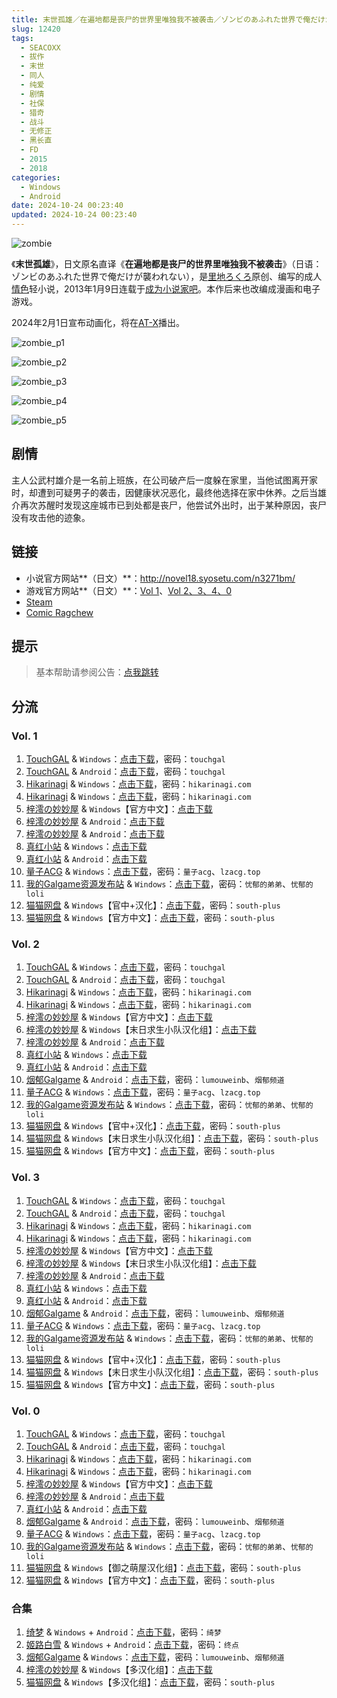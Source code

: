 ```yaml
---
title: 末世孤雄／在遍地都是丧尸的世界里唯独我不被袭击／ゾンビのあふれた世界で俺だけが襲われない／I Walk Among Zombies／Vol. 1 2 3 0
slug: 12420
tags:
  - SEACOXX
  - 拔作
  - 末世
  - 同人
  - 纯爱
  - 剧情
  - 社保
  - 猎奇
  - 战斗
  - 无修正
  - 黑长直
  - FD
  - 2015
  - 2018
categories:
  - Windows
  - Android
date: 2024-10-24 00:23:40
updated: 2024-10-24 00:23:40
---
```


![zombie](https://static.saop.cc/vns/img/zombie.webp)

《**末世孤雄**》，日文原名直译《**在遍地都是丧尸的世界里唯独我不被袭击**》（日语：ゾンビのあふれた世界で俺だけが襲われない），是[里地ろくろ](https://zh.wikipedia.org/w/index.php?title=裏地ろくろ&action=edit&redlink=1)原创、编写的成人[情色](https://zh.wikipedia.org/wiki/情色)轻小说，2013年1月9日连载于[成为小说家吧](https://zh.wikipedia.org/wiki/成為小說家吧)。本作后来也改编成漫画和电子游戏。

<!-- more -->

2024年2月1日宣布动画化，将在[AT-X](https://zh.wikipedia.org/wiki/AT-X)播出。

![zombie_p1](https://static.saop.cc/vns/img/zombie_p1.webp)

![zombie_p2](https://static.saop.cc/vns/img/zombie_p2.webp)

![zombie_p3](https://static.saop.cc/vns/img/zombie_p3.webp)

![zombie_p4](https://static.saop.cc/vns/img/zombie_p4.webp)

![zombie_p5](https://static.saop.cc/vns/img/zombie_p5.webp)

## 剧情

主人公武村雄介是一名前上班族，在公司破产后一度躲在家里，当他试图离开家时，却遭到可疑男子的袭击，因健康状况恶化，最终他选择在家中休养。之后当雄介再次苏醒时发现这座城市已到处都是丧尸，他尝试外出时，出于某种原因，丧尸没有攻击他的迹象。

## 链接

- 小说官方网站**（日文）**：http://novel18.syosetu.com/n3271bm/
- 游戏官方网站**（日文）**：[Vol 1](http://www.spermation.net/seacoxx/zombie/)、[Vol 2、3、4、0](http://www.spermation.net/seacoxx/zombie2/index.html)
- [Steam](https://store.steampowered.com/agecheck/app/942850/)
- [Comic Ragchew](https://comic-ragchew.jp/comics/zombie/)

## 提示

> 基本帮助请参阅公告：[点我跳转](/)

## 分流

### Vol. 1

1. [TouchGAL](https://www.touchgal.us/) & `Windows`：[点击下载](https://pan.touchgal.net/s/26r0Cg)，密码：`touchgal`
2. [TouchGAL](https://www.touchgal.us/) & `Android`：[点击下载](https://pan.touchgal.net/s/pJ5lsD)，密码：`touchgal`
3. [Hikarinagi](https://www.hikarinagi.net/) & `Windows`：[点击下载](https://pan.yurari.moe/s/1DVFD)，密码：`hikarinagi.com`
4. [Hikarinagi](https://www.hikarinagi.net/) & `Windows`：[点击下载](https://pan.yurari.moe/s/ZA8IV)，密码：`hikarinagi.com`
5. [梓澪の妙妙屋](https://zi0.cc/) & `Windows`【官方中文】：[点击下载](https://zi0.cc/d/%60%E3%80%90%E5%90%88%E9%9B%86%E7%B3%BB%E5%88%97%E3%80%91/%E5%8D%97%2BGalGame%E6%B1%89%E5%8C%96%E5%8C%BA%E5%85%A8%E5%8C%BA%E8%B5%84%E6%BA%90%E5%A4%87%E4%BB%BD/1/20/%5BSEACOXX%5D%E3%82%BE%E3%83%B3%E3%83%93%E3%81%AE%E3%81%82%E3%81%B5%E3%82%8C%E3%81%9F%E4%B8%96%E7%95%8C%E3%81%A7%E4%BF%BA%E3%81%A0%E3%81%91%E3%81%8C%E8%A5%B2%E3%82%8F%E3%82%8C%E3%81%AA%E3%81%841%E6%9C%AB%E4%B8%96%E5%AD%A4%E9%9B%841%20%E6%97%A0%E7%A0%81%E6%B1%89%E5%8C%96%E7%A1%AC%E7%9B%98%E7%89%88%5B%E5%AE%98%E6%96%B9%E4%B8%AD%E6%96%87%5D.zip?sign=dDSZvHyEwyiwh1INUGMA8Ox7oXBm-IqFp5S3IjlPilU=:0)
6. [梓澪の妙妙屋](https://zi0.cc/) & `Android`：[点击下载](https://zi0.cc/d/%60%E3%80%90%E5%BD%92%20%E6%A1%A3%E3%80%91/%E3%80%90ONS%E5%90%88%E9%9B%86%E3%80%91/%5BSEACOX%5D%E6%9C%AB%E4%B8%96%E5%AD%A4%E9%9B%84%5BAPK%5D.7z?sign=ljfJhUNiZ5oPIPezXq_MelHck9WfeY7QedvFEH9couI=:0)
7. [梓澪の妙妙屋](https://zi0.cc/) & `Android`：[点击下载](https://zi0.cc/d/%60%E3%80%90%E5%BD%92%20%E6%A1%A3%E3%80%91/%E3%80%90%E5%AE%89%E5%8D%93%E5%90%88%E9%9B%86%E3%80%91/021/%E6%9C%AB%E4%B8%96%E5%AD%A4%E9%9B%841.apk?sign=LV3vPF7lmoSC8Q1M657r8GHAeRH9eS2K4CerfBxHLpE=:0)
8. [真红小站](https://www.shinnku.com/) & `Windows`：[点击下载](https://www.shinnku.com/api/download/0/win/%E6%9C%AB%E4%B8%96%E5%AD%A4%E9%9B%84.7z)
9. [真红小站](https://www.shinnku.com/) & `Android`：[点击下载](https://www.shinnku.com/api/download/0/apk/%E5%86%B7%E7%8B%90/1001-1500/1203-%E6%9C%AB%E4%B8%96%E5%AD%A4%E9%9B%841.apk)
10. [量子ACG](https://lzacg.org/) & `Windows`：[点击下载](https://lzacg.org/6455)，密码：`量子acg`、`lzacg.top`
11. [我的Galgame资源发布站](https://www.ttloli.com/) & `Windows`：[点击下载](https://www.ttloli.com/moshiguxiong.html)，密码：`忧郁的弟弟`、`忧郁的loli`
12. [猫猫网盘](https://sakiko.de/) & `Windows`【官中+汉化】：[点击下载](https://sakiko.de/d/GalGame/SP%E5%90%8E%E7%AB%AF1%5BGalGame%E5%88%86%E5%8C%BA%5D/%E7%BB%88%E7%82%B9%E6%B1%89%E5%8C%96%E9%87%8D%E6%95%B4v2%E7%89%88-%E7%A6%BB%E6%95%A3/%E6%9C%AC%E4%BD%93-Part1/%5BSEACOXX%5D%20%E3%82%BE%E3%83%B3%E3%83%93%E3%81%AE%E3%81%82%E3%81%B5%E3%82%8C%E3%81%9F%E4%B8%96%E7%95%8C%E3%81%A7%E4%BF%BA%E3%81%A0%E3%81%91%E3%81%8C%E8%A5%B2%E3%82%8F%E3%82%8C%E3%81%AA%E3%81%84%20%E6%9C%AB%E4%B8%96%E5%AD%A4%E9%9B%84%20Vol.%201%20%5B%E5%AE%98%E4%B8%AD%2B%E6%B1%89%E5%8C%96%5D.rar?sign=_D-CBtlbQEohnTF7ZSdRKPWzNjvN5t2h_vkZC5dceEk=:0)，密码：`south-plus`
13. [猫猫网盘](https://sakiko.de/) & `Windows`【官方中文】：[点击下载](https://sakiko.de/d/GalGame/SP%E5%90%8E%E7%AB%AF1%5BGalGame%E5%88%86%E5%8C%BA%5D/%E5%8D%97%2BGalGame%E6%B1%89%E5%8C%96%E5%8C%BA%E5%85%A8%E5%8C%BA%E5%A4%87%E4%BB%BD%E5%90%88%E9%9B%86%5B%E9%87%8D%E5%8E%8B%5D-%E7%A6%BB%E6%95%A3/%E7%AC%AC%E4%B8%80%E8%BD%AE-Part1/%E6%9C%AC%E4%BD%93/%5BSEACOXX%5D%E3%82%BE%E3%83%B3%E3%83%93%E3%81%AE%E3%81%82%E3%81%B5%E3%82%8C%E3%81%9F%E4%B8%96%E7%95%8C%E3%81%A7%E4%BF%BA%E3%81%A0%E3%81%91%E3%81%8C%E8%A5%B2%E3%82%8F%E3%82%8C%E3%81%AA%E3%81%841%E6%9C%AB%E4%B8%96%E5%AD%A4%E9%9B%841%20%E6%97%A0%E7%A0%81%E6%B1%89%E5%8C%96%E7%A1%AC%E7%9B%98%E7%89%88%5B%E5%AE%98%E6%96%B9%E4%B8%AD%E6%96%87%5D/%5BSEACOXX%5D%E3%82%BE%E3%83%B3%E3%83%93%E3%81%AE%E3%81%82%E3%81%B5%E3%82%8C%E3%81%9F%E4%B8%96%E7%95%8C%E3%81%A7%E4%BF%BA%E3%81%A0%E3%81%91%E3%81%8C%E8%A5%B2%E3%82%8F%E3%82%8C%E3%81%AA%E3%81%841%E6%9C%AB%E4%B8%96%E5%AD%A4%E9%9B%841%20%E6%97%A0%E7%A0%81%E6%B1%89%E5%8C%96%E7%A1%AC%E7%9B%98%E7%89%88%5B%E5%AE%98%E6%96%B9%E4%B8%AD%E6%96%87%5D.rar?sign=2x7t9Fr3zDQWE-RRIIeFK24j9eWdLpzXlsXXhyvyHLg=:0)，密码：`south-plus`

### Vol. 2

1. [TouchGAL](https://www.touchgal.us/) & `Windows`：[点击下载](https://pan.touchgal.net/s/W73FZ)，密码：`touchgal`
2. [TouchGAL](https://www.touchgal.us/) & `Android`：[点击下载](https://pan.touchgal.net/s/E5A6hn)，密码：`touchgal`
3. [Hikarinagi](https://www.hikarinagi.net/) & `Windows`：[点击下载](https://pan.yurari.moe/s/2E1IJ)，密码：`hikarinagi.com`
4. [Hikarinagi](https://www.hikarinagi.net/) & `Windows`：[点击下载](https://pan.yurari.moe/s/Xyosy)，密码：`hikarinagi.com`
5. [梓澪の妙妙屋](https://zi0.cc/) & `Windows`【官方中文】：[点击下载](https://zi0.cc/d/%60%E3%80%90%E5%90%88%E9%9B%86%E7%B3%BB%E5%88%97%E3%80%91/%E5%8D%97%2BGalGame%E6%B1%89%E5%8C%96%E5%8C%BA%E5%85%A8%E5%8C%BA%E8%B5%84%E6%BA%90%E5%A4%87%E4%BB%BD/1/20/%5BSEACOXX%5D%E3%82%BE%E3%83%B3%E3%83%93%E3%81%AE%E3%81%82%E3%81%B5%E3%82%8C%E3%81%9F%E4%B8%96%E7%95%8C%E3%81%A7%E4%BF%BA%E3%81%A0%E3%81%91%E3%81%8C%E8%A5%B2%E3%82%8F%E3%82%8C%E3%81%AA%E3%81%842%E6%9C%AB%E4%B8%96%E5%AD%A4%E9%9B%842%20%E6%97%A0%E7%A0%81%E6%B1%89%E5%8C%96%E7%A1%AC%E7%9B%98%E7%89%88%5B%E5%AE%98%E6%96%B9%E4%B8%AD%E6%96%87%5D.zip?sign=cwcSe7Ik_UKb76zqOpoR-Q9QV3IU1OPL1ky-EK1trAg=:0)
6. [梓澪の妙妙屋](https://zi0.cc/) & `Windows`【末日求生小队汉化组】：[点击下载](https://zi0.cc/d/%60%E3%80%90%E5%90%88%E9%9B%86%E7%B3%BB%E5%88%97%E3%80%91/%E5%8D%97%2BGalGame%E6%B1%89%E5%8C%96%E5%8C%BA%E5%85%A8%E5%8C%BA%E8%B5%84%E6%BA%90%E5%A4%87%E4%BB%BD/2/26/%5B%E3%82%B9%E3%83%9A%E3%83%AB%E3%83%A1%E3%83%BC%E3%82%B7%E3%83%A7%E3%83%B3%5D%20%E3%82%BE%E3%83%B3%E3%83%93%E3%81%AE%E3%81%82%E3%81%B5%E3%82%8C%E3%81%9F%E4%B8%96%E7%95%8C%E3%81%A7%E4%BF%BA%E3%81%A0%E3%81%91%E3%81%8C%E8%A5%B2%E3%82%8F%E3%82%8C%E3%81%AA%E3%81%84%EF%BC%92%E6%9C%AB%E4%B8%96%E5%AD%A4%E9%9B%842%20%E6%B1%89%E5%8C%96%E7%A1%AC%E7%9B%98%E7%89%88%5B%E6%9C%AB%E6%97%A5%E6%B1%82%E7%94%9F%E5%B0%8F%E9%98%9F%E6%B1%89%E5%8C%96%E7%BB%84%5D.zip?sign=MDXT0usAOrfBTnTV887ljCi4LhMy-8xbbilLLFXyt-s=:0)
7. [梓澪の妙妙屋](https://zi0.cc/) & `Android`：[点击下载](https://zi0.cc/d/%60%E3%80%90%E5%BD%92%20%E6%A1%A3%E3%80%91/%E3%80%90%E5%AE%89%E5%8D%93%E5%90%88%E9%9B%86%E3%80%91/021/%E6%9C%AB%E4%B8%96%E5%AD%A4%E9%9B%842.apk?sign=QhTBZx90gxb6XWpQswYb186Vh49XnagVPbcWwTUtLtk=:0)
8. [真红小站](https://www.shinnku.com/) & `Windows`：[点击下载](https://www.shinnku.com/api/download/0/win/%E6%9C%AB%E4%B8%96%E5%AD%A4%E9%9B%842.7z)
9. [真红小站](https://www.shinnku.com/) & `Android`：[点击下载](https://www.shinnku.com/api/download/0/apk/%E5%86%B7%E7%8B%90/1001-1500/1204-%E6%9C%AB%E4%B8%96%E5%AD%A4%E9%9B%842.apk)
10. [烟郁Galgame](https://yanyugal.top/) & `Android`：[点击下载](https://yanyugal.top/d/disk1/%E5%B0%8F%E5%B0%8F%E7%9A%84%E5%88%86%E4%BA%AB%EF%BC%88PC%EF%BC%86%E5%AE%89%E5%8D%93%EF%BC%89/%E5%AE%89%E5%8D%93/%E7%9B%B4%E8%A3%85%E5%AE%89%E8%A3%85%E5%8C%85/%E6%9C%AB%E4%B8%96%E5%AD%A4%E9%9B%842.7z)，密码：`lumouweinb`、`烟郁频道`
11. [量子ACG](https://lzacg.org/) & `Windows`：[点击下载](https://lzacg.org/6456)，密码：`量子acg`、`lzacg.top`
12. [我的Galgame资源发布站](https://www.ttloli.com/) & `Windows`：[点击下载](https://www.ttloli.com/moshiguxiong2.html)，密码：`忧郁的弟弟`、`忧郁的loli`
13. [猫猫网盘](https://sakiko.de/) & `Windows`【官中+汉化】：[点击下载](https://sakiko.de/d/GalGame/SP%E5%90%8E%E7%AB%AF1%5BGalGame%E5%88%86%E5%8C%BA%5D/%E7%BB%88%E7%82%B9%E6%B1%89%E5%8C%96%E9%87%8D%E6%95%B4v2%E7%89%88-%E7%A6%BB%E6%95%A3/%E6%9C%AC%E4%BD%93-Part1/%5BSEACOXX%5D%20%E3%82%BE%E3%83%B3%E3%83%93%E3%81%AE%E3%81%82%E3%81%B5%E3%82%8C%E3%81%9F%E4%B8%96%E7%95%8C%E3%81%A7%E4%BF%BA%E3%81%A0%E3%81%91%E3%81%8C%E8%A5%B2%E3%82%8F%E3%82%8C%E3%81%AA%E3%81%84%20vol.2%20%E6%9C%AB%E4%B8%96%E5%AD%A4%E9%9B%84%20Vol.%202%20%5B%E5%AE%98%E4%B8%AD%2B%E6%B1%89%E5%8C%96%5D.rar?sign=dJhxXvc85g9jDn3aFsqaGZ-Ez1ABcJSH2xHxrXsW79s=:0)，密码：`south-plus`
14. [猫猫网盘](https://sakiko.de/) & `Windows`【末日求生小队汉化组】：[点击下载](https://sakiko.de/d/GalGame/SP%E5%90%8E%E7%AB%AF1%5BGalGame%E5%88%86%E5%8C%BA%5D/%E5%8D%97%2BGalGame%E6%B1%89%E5%8C%96%E5%8C%BA%E5%85%A8%E5%8C%BA%E5%A4%87%E4%BB%BD%E5%90%88%E9%9B%86%5B%E9%87%8D%E5%8E%8B%5D-%E7%A6%BB%E6%95%A3/%E7%AC%AC%E4%B8%80%E8%BD%AE-Part1/%E6%9C%AC%E4%BD%93/%5B%E3%82%B9%E3%83%9A%E3%83%AB%E3%83%A1%E3%83%BC%E3%82%B7%E3%83%A7%E3%83%B3%5D%20%E3%82%BE%E3%83%B3%E3%83%93%E3%81%AE%E3%81%82%E3%81%B5%E3%82%8C%E3%81%9F%E4%B8%96%E7%95%8C%E3%81%A7%E4%BF%BA%E3%81%A0%E3%81%91%E3%81%8C%E8%A5%B2%E3%82%8F%E3%82%8C%E3%81%AA%E3%81%84%EF%BC%92%E6%9C%AB%E4%B8%96%E5%AD%A4%E9%9B%842%20%E6%B1%89%E5%8C%96%E7%A1%AC%E7%9B%98%E7%89%88%5B%E6%9C%AB%E6%97%A5%E6%B1%82%E7%94%9F%E5%B0%8F%E9%98%9F%E6%B1%89%E5%8C%96%E7%BB%84%5D/%5B%E3%82%B9%E3%83%9A%E3%83%AB%E3%83%A1%E3%83%BC%E3%82%B7%E3%83%A7%E3%83%B3%5D%20%E3%82%BE%E3%83%B3%E3%83%93%E3%81%AE%E3%81%82%E3%81%B5%E3%82%8C%E3%81%9F%E4%B8%96%E7%95%8C%E3%81%A7%E4%BF%BA%E3%81%A0%E3%81%91%E3%81%8C%E8%A5%B2%E3%82%8F%E3%82%8C%E3%81%AA%E3%81%84%EF%BC%92%E6%9C%AB%E4%B8%96%E5%AD%A4%E9%9B%842%20%E6%B1%89%E5%8C%96%E7%A1%AC%E7%9B%98%E7%89%88%5B%E6%9C%AB%E6%97%A5%E6%B1%82%E7%94%9F%E5%B0%8F%E9%98%9F%E6%B1%89%E5%8C%96%E7%BB%84%5D.rar?sign=HmM1tEC8ShB7bBuG-F25MGDMl794NPJN9Cis3RFmPco=:0)，密码：`south-plus`
15. [猫猫网盘](https://sakiko.de/) & `Windows`【官方中文】：[点击下载](https://sakiko.de/d/GalGame/SP%E5%90%8E%E7%AB%AF1%5BGalGame%E5%88%86%E5%8C%BA%5D/%E5%8D%97%2BGalGame%E6%B1%89%E5%8C%96%E5%8C%BA%E5%85%A8%E5%8C%BA%E5%A4%87%E4%BB%BD%E5%90%88%E9%9B%86%5B%E9%87%8D%E5%8E%8B%5D-%E7%A6%BB%E6%95%A3/%E7%AC%AC%E4%B8%80%E8%BD%AE-Part2/Main/%5BSEACOXX%5D%E3%82%BE%E3%83%B3%E3%83%93%E3%81%AE%E3%81%82%E3%81%B5%E3%82%8C%E3%81%9F%E4%B8%96%E7%95%8C%E3%81%A7%E4%BF%BA%E3%81%A0%E3%81%91%E3%81%8C%E8%A5%B2%E3%82%8F%E3%82%8C%E3%81%AA%E3%81%842%E6%9C%AB%E4%B8%96%E5%AD%A4%E9%9B%842%20%E6%97%A0%E7%A0%81%E6%B1%89%E5%8C%96%E7%A1%AC%E7%9B%98%E7%89%88%5B%E5%AE%98%E6%96%B9%E4%B8%AD%E6%96%87%5D/%5BSEACOXX%5D%E3%82%BE%E3%83%B3%E3%83%93%E3%81%AE%E3%81%82%E3%81%B5%E3%82%8C%E3%81%9F%E4%B8%96%E7%95%8C%E3%81%A7%E4%BF%BA%E3%81%A0%E3%81%91%E3%81%8C%E8%A5%B2%E3%82%8F%E3%82%8C%E3%81%AA%E3%81%842%E6%9C%AB%E4%B8%96%E5%AD%A4%E9%9B%842%20%E6%97%A0%E7%A0%81%E6%B1%89%E5%8C%96%E7%A1%AC%E7%9B%98%E7%89%88%5B%E5%AE%98%E6%96%B9%E4%B8%AD%E6%96%87%5D.rar?sign=9peMzzz9Deff28MEdhRP3EsL4txlr7PfLsmj3MrX82E=:0)，密码：`south-plus`

### Vol. 3

1. [TouchGAL](https://www.touchgal.us/) & `Windows`：[点击下载](https://pan.touchgal.net/s/ZroSa)，密码：`touchgal`
2. [TouchGAL](https://www.touchgal.us/) & `Android`：[点击下载](https://pan.touchgal.net/s/b5lLc5)，密码：`touchgal`
3. [Hikarinagi](https://www.hikarinagi.net/) & `Windows`：[点击下载](https://pan.yurari.moe/s/3GOUJ)，密码：`hikarinagi.com`
4. [Hikarinagi](https://www.hikarinagi.net/) & `Windows`：[点击下载](https://pan.yurari.moe/s/Wxnhg)，密码：`hikarinagi.com`
5. [梓澪の妙妙屋](https://zi0.cc/) & `Windows`【官方中文】：[点击下载](https://zi0.cc/d/%60%E3%80%90%E5%90%88%E9%9B%86%E7%B3%BB%E5%88%97%E3%80%91/%E5%8D%97%2BGalGame%E6%B1%89%E5%8C%96%E5%8C%BA%E5%85%A8%E5%8C%BA%E8%B5%84%E6%BA%90%E5%A4%87%E4%BB%BD/1/20/%5BSEACOXX%5D%20%E3%82%BE%E3%83%B3%E3%83%93%E3%81%AE%E3%81%82%E3%81%B5%E3%82%8C%E3%81%9F%E4%B8%96%E7%95%8C%E3%81%A7%E4%BF%BA%E3%81%A0%E3%81%91%E3%81%8C%E8%A5%B2%E3%82%8F%E3%82%8C%E3%81%AA%E3%81%843%20%20%E6%9C%AB%E4%B8%96%E5%AD%A4%E9%9B%843%20%E6%97%A0%E7%A0%81%E6%B1%89%E5%8C%96%E7%A1%AC%E7%9B%98%E7%89%88%5B%E5%AE%98%E6%96%B9%E4%B8%AD%E6%96%87%5D.zip?sign=UQdfXQl9xUHfMa47Wqxv46dQeyzMzR8KdIJQi5yRtHo=:0)
6. [梓澪の妙妙屋](https://zi0.cc/) & `Windows`【末日求生小队汉化组】：[点击下载](https://zi0.cc/d/%60%E3%80%90%E5%90%88%E9%9B%86%E7%B3%BB%E5%88%97%E3%80%91/%E5%8D%97%2BGalGame%E6%B1%89%E5%8C%96%E5%8C%BA%E5%85%A8%E5%8C%BA%E8%B5%84%E6%BA%90%E5%A4%87%E4%BB%BD/2/26/%5B%E3%82%B9%E3%83%9A%E3%83%AB%E3%83%A1%E3%83%BC%E3%82%B7%E3%83%A7%E3%83%B3%5D%20%E3%82%BE%E3%83%B3%E3%83%93%E3%81%AE%E3%81%82%E3%81%B5%E3%82%8C%E3%81%9F%E4%B8%96%E7%95%8C%E3%81%A7%E4%BF%BA%E3%81%A0%E3%81%91%E3%81%8C%E8%A5%B2%E3%82%8F%E3%82%8C%E3%81%AA%E3%81%843%20%20%E6%9C%AB%E4%B8%96%E5%AD%A4%E9%9B%843%20%E6%B1%89%E5%8C%96%E7%A1%AC%E7%9B%98%E7%89%88%5B%E6%9C%AB%E6%97%A5%E6%B1%82%E7%94%9F%E5%B0%8F%E9%98%9F%E6%B1%89%E5%8C%96%E7%BB%84%5D.zip?sign=TBjPtkkEBuR1JWHfq9W-j5X_upO1XedmbLEFIowaU4g=:0)
7. [梓澪の妙妙屋](https://zi0.cc/) & `Android`：[点击下载](https://zi0.cc/d/%60%E3%80%90%E5%BD%92%20%E6%A1%A3%E3%80%91/%E3%80%90%E5%AE%89%E5%8D%93%E5%90%88%E9%9B%86%E3%80%91/021/%E6%9C%AB%E4%B8%96%E5%AD%A4%E9%9B%843.apk?sign=JXHqCe_BTdCsa9eA4qlBZuA9zwme1dYcmI8NvU0R4wM=:0)
8. [真红小站](https://www.shinnku.com/) & `Windows`：[点击下载](https://www.shinnku.com/api/download/0/win/%E6%9C%AB%E4%B8%96%E5%AD%A4%E9%9B%843.7z)
9. [真红小站](https://www.shinnku.com/) & `Android`：[点击下载](https://www.shinnku.com/api/download/0/apk/%E5%86%B7%E7%8B%90/1001-1500/1205-%E6%9C%AB%E4%B8%96%E5%AD%A4%E9%9B%843.apk)
10. [烟郁Galgame](https://yanyugal.top/) & `Android`：[点击下载](https://yanyugal.top/d/disk1/%E5%B0%8F%E5%B0%8F%E7%9A%84%E5%88%86%E4%BA%AB%EF%BC%88PC%EF%BC%86%E5%AE%89%E5%8D%93%EF%BC%89/%E5%AE%89%E5%8D%93/%E7%9B%B4%E8%A3%85%E5%AE%89%E8%A3%85%E5%8C%85/%E6%9C%AB%E4%B8%96%E5%AD%A4%E9%9B%843.7z)，密码：`lumouweinb`、`烟郁频道`
11. [量子ACG](https://lzacg.org/) & `Windows`：[点击下载](https://lzacg.org/6481)，密码：`量子acg`、`lzacg.top`
12. [我的Galgame资源发布站](https://www.ttloli.com/) & `Windows`：[点击下载](https://www.ttloli.com/moshiguxiong3.html)，密码：`忧郁的弟弟`、`忧郁的loli`
13. [猫猫网盘](https://sakiko.de/) & `Windows`【官中+汉化】：[点击下载](https://sakiko.de/d/GalGame/SP%E5%90%8E%E7%AB%AF1%5BGalGame%E5%88%86%E5%8C%BA%5D/%E7%BB%88%E7%82%B9%E6%B1%89%E5%8C%96%E9%87%8D%E6%95%B4v2%E7%89%88-%E7%A6%BB%E6%95%A3/%E6%9C%AC%E4%BD%93-Part1/%5BSEACOXX%5D%20%E3%82%BE%E3%83%B3%E3%83%93%E3%81%AE%E3%81%82%E3%81%B5%E3%82%8C%E3%81%9F%E4%B8%96%E7%95%8C%E3%81%A7%E4%BF%BA%E3%81%A0%E3%81%91%E3%81%8C%E8%A5%B2%E3%82%8F%E3%82%8C%E3%81%AA%E3%81%84%20vol.3%20%20%E6%9C%AB%E4%B8%96%E5%AD%A4%E9%9B%84%20Vol.%203%20%5B%E5%AE%98%E4%B8%AD%2B%E6%B1%89%E5%8C%96%5D.rar?sign=RqboDOEUaERceSOmfhgzPf-4KTxMAiVMkiCwU67Xvlk=:0)，密码：`south-plus`
14. [猫猫网盘](https://sakiko.de/) & `Windows`【末日求生小队汉化组】：[点击下载](https://sakiko.de/d/GalGame/SP%E5%90%8E%E7%AB%AF1%5BGalGame%E5%88%86%E5%8C%BA%5D/%E5%8D%97%2BGalGame%E6%B1%89%E5%8C%96%E5%8C%BA%E5%85%A8%E5%8C%BA%E5%A4%87%E4%BB%BD%E5%90%88%E9%9B%86%5B%E9%87%8D%E5%8E%8B%5D-%E7%A6%BB%E6%95%A3/%E7%AC%AC%E4%B8%80%E8%BD%AE-Part2/Main/%5B%E3%82%B9%E3%83%9A%E3%83%AB%E3%83%A1%E3%83%BC%E3%82%B7%E3%83%A7%E3%83%B3%5D%20%E3%82%BE%E3%83%B3%E3%83%93%E3%81%AE%E3%81%82%E3%81%B5%E3%82%8C%E3%81%9F%E4%B8%96%E7%95%8C%E3%81%A7%E4%BF%BA%E3%81%A0%E3%81%91%E3%81%8C%E8%A5%B2%E3%82%8F%E3%82%8C%E3%81%AA%E3%81%843%20%20%E6%9C%AB%E4%B8%96%E5%AD%A4%E9%9B%843%20%E6%B1%89%E5%8C%96%E7%A1%AC%E7%9B%98%E7%89%88%5B%E6%9C%AB%E6%97%A5%E6%B1%82%E7%94%9F%E5%B0%8F%E9%98%9F%E6%B1%89%E5%8C%96%E7%BB%84%5D/%5B%E3%82%B9%E3%83%9A%E3%83%AB%E3%83%A1%E3%83%BC%E3%82%B7%E3%83%A7%E3%83%B3%5D%20%E3%82%BE%E3%83%B3%E3%83%93%E3%81%AE%E3%81%82%E3%81%B5%E3%82%8C%E3%81%9F%E4%B8%96%E7%95%8C%E3%81%A7%E4%BF%BA%E3%81%A0%E3%81%91%E3%81%8C%E8%A5%B2%E3%82%8F%E3%82%8C%E3%81%AA%E3%81%843%20%20%E6%9C%AB%E4%B8%96%E5%AD%A4%E9%9B%843%20%E6%B1%89%E5%8C%96%E7%A1%AC%E7%9B%98%E7%89%88%5B%E6%9C%AB%E6%97%A5%E6%B1%82%E7%94%9F%E5%B0%8F%E9%98%9F%E6%B1%89%E5%8C%96%E7%BB%84%5D.rar?sign=i6y833m22lCwljgwFH4Hg_-Hq0pS-h42_5F5m8XI9vI=:0)，密码：`south-plus`
15. [猫猫网盘](https://sakiko.de/) & `Windows`【官方中文】：[点击下载](https://sakiko.de/d/GalGame/SP%E5%90%8E%E7%AB%AF1%5BGalGame%E5%88%86%E5%8C%BA%5D/%E5%8D%97%2BGalGame%E6%B1%89%E5%8C%96%E5%8C%BA%E5%85%A8%E5%8C%BA%E5%A4%87%E4%BB%BD%E5%90%88%E9%9B%86%5B%E9%87%8D%E5%8E%8B%5D-%E7%A6%BB%E6%95%A3/%E7%AC%AC%E4%B8%80%E8%BD%AE-Part1/%E6%9C%AC%E4%BD%93/%5BSEACOXX%5D%20%E3%82%BE%E3%83%B3%E3%83%93%E3%81%AE%E3%81%82%E3%81%B5%E3%82%8C%E3%81%9F%E4%B8%96%E7%95%8C%E3%81%A7%E4%BF%BA%E3%81%A0%E3%81%91%E3%81%8C%E8%A5%B2%E3%82%8F%E3%82%8C%E3%81%AA%E3%81%843%20%20%E6%9C%AB%E4%B8%96%E5%AD%A4%E9%9B%843%20%E6%97%A0%E7%A0%81%E6%B1%89%E5%8C%96%E7%A1%AC%E7%9B%98%E7%89%88%5B%E5%AE%98%E6%96%B9%E4%B8%AD%E6%96%87%5D/%5BSEACOXX%5D%20%E3%82%BE%E3%83%B3%E3%83%93%E3%81%AE%E3%81%82%E3%81%B5%E3%82%8C%E3%81%9F%E4%B8%96%E7%95%8C%E3%81%A7%E4%BF%BA%E3%81%A0%E3%81%91%E3%81%8C%E8%A5%B2%E3%82%8F%E3%82%8C%E3%81%AA%E3%81%843%20%20%E6%9C%AB%E4%B8%96%E5%AD%A4%E9%9B%843%20%E6%97%A0%E7%A0%81%E6%B1%89%E5%8C%96%E7%A1%AC%E7%9B%98%E7%89%88%5B%E5%AE%98%E6%96%B9%E4%B8%AD%E6%96%87%5D.rar?sign=eEu3mEi4rQrvFt0YxE-mvM3Vq56BddZMvrHVOuTsWOo=:0)，密码：`south-plus`

### Vol. 0

1. [TouchGAL](https://www.touchgal.us/) & `Windows`：[点击下载](https://pan.touchgal.net/s/YLrha)，密码：`touchgal`
2. [TouchGAL](https://www.touchgal.us/) & `Android`：[点击下载](https://pan.touchgal.net/s/BxapUw)，密码：`touchgal`
3. [Hikarinagi](https://www.hikarinagi.net/) & `Windows`：[点击下载](https://pan.yurari.moe/s/4JVCQ)，密码：`hikarinagi.com`
4. [Hikarinagi](https://www.hikarinagi.net/) & `Windows`：[点击下载](https://pan.yurari.moe/s/VwOCL)，密码：`hikarinagi.com`
5. [梓澪の妙妙屋](https://zi0.cc/) & `Windows`【官方中文】：[点击下载](https://zi0.cc/d/%60%E3%80%90%E5%90%88%E9%9B%86%E7%B3%BB%E5%88%97%E3%80%91/%E5%8D%97%2BGalGame%E6%B1%89%E5%8C%96%E5%8C%BA%E5%85%A8%E5%8C%BA%E8%B5%84%E6%BA%90%E5%A4%87%E4%BB%BD/1/20/%5BSEACOXX%5D%20%E3%82%BE%E3%83%B3%E3%83%93%E3%81%AE%E3%81%82%E3%81%B5%E3%82%8C%E3%81%9F%E4%B8%96%E7%95%8C%E3%81%A7%E4%BF%BA%E3%81%A0%E3%81%91%E3%81%8C%E8%A5%B2%E3%82%8F%E3%82%8C%E3%81%AA%E3%81%840%20%20%E6%9C%AB%E4%B8%96%E5%AD%A4%E9%9B%840%20%E6%97%A0%E7%A0%81%E6%B1%89%E5%8C%96%E7%A1%AC%E7%9B%98%E7%89%88%5B%E5%AE%98%E6%96%B9%E4%B8%AD%E6%96%87%5D.zip?sign=-SdTdbsrz88i4fN-0TSyDXXlnRNBnH1OkPg8rKfGwQk=:0)
6. [梓澪の妙妙屋](https://zi0.cc/) & `Android`：[点击下载](https://zi0.cc/d/%60%E3%80%90%E5%BD%92%20%E6%A1%A3%E3%80%91/%E3%80%90%E5%AE%89%E5%8D%93%E5%90%88%E9%9B%86%E3%80%91/021/%E6%9C%AB%E4%B8%96%E5%AD%A4%E9%9B%840.apk?sign=0M4j9wFwDmLlY6cLWYvxCgJgzothxwaIktHrZaWJxD4=:0)
7. [真红小站](https://www.shinnku.com/) & `Android`：[点击下载](https://www.shinnku.com/api/download/0/apk/%E5%86%B7%E7%8B%90/1001-1500/1202-%E6%9C%AB%E4%B8%96%E5%AD%A4%E9%9B%840.apk)
8. [烟郁Galgame](https://yanyugal.top/) & `Android`：[点击下载](https://yanyugal.top/d/disk1/%E5%B0%8F%E5%B0%8F%E7%9A%84%E5%88%86%E4%BA%AB%EF%BC%88PC%EF%BC%86%E5%AE%89%E5%8D%93%EF%BC%89/%E5%AE%89%E5%8D%93/%E7%9B%B4%E8%A3%85%E5%AE%89%E8%A3%85%E5%8C%85/%E6%9C%AB%E4%B8%96%E5%AD%A4%E9%9B%84.0.7z)，密码：`lumouweinb`、`烟郁频道`
9. [量子ACG](https://lzacg.org/) & `Windows`：[点击下载](https://lzacg.org/6454)，密码：`量子acg`、`lzacg.top`
10. [我的Galgame资源发布站](https://www.ttloli.com/) & `Windows`：[点击下载](https://www.ttloli.com/xingshizourouhengxingdeshijie0.html)，密码：`忧郁的弟弟`、`忧郁的loli`
11. [猫猫网盘](https://sakiko.de/) & `Windows`【御之萌屋汉化组】：[点击下载](https://sakiko.de/d/GalGame/SP%E5%90%8E%E7%AB%AF1%5BGalGame%E5%88%86%E5%8C%BA%5D/%E5%8D%97%2BGalGame%E6%B1%89%E5%8C%96%E5%8C%BA%E5%85%A8%E5%8C%BA%E5%A4%87%E4%BB%BD%E5%90%88%E9%9B%86%5B%E9%87%8D%E5%8E%8B%5D-%E7%A6%BB%E6%95%A3/%E7%AC%AC%E4%B8%80%E8%BD%AE-Part2/Main/%5B%E3%82%B9%E3%83%9A%E3%83%AB%E3%83%A1%E3%83%BC%E3%82%B7%E3%83%A7%E3%83%B3%5D%20%E3%82%BE%E3%83%B3%E3%83%93%E3%81%AE%E3%81%82%E3%81%B5%E3%82%8C%E3%81%9F%E4%B8%96%E7%95%8C%E3%81%A7%E4%BF%BA%E3%81%A0%E3%81%91%E3%81%8C%E8%A5%B2%E3%82%8F%E3%82%8C%E3%81%AA%E3%81%840%20%20%20%E6%9C%AB%E6%97%A5%E5%AD%A4%E9%9B%840%20%E6%B1%89%E5%8C%96%E7%A1%AC%E7%9B%98%E7%89%88%5B%E5%BE%A1%E4%B9%8B%E8%90%8C%E5%B1%8B%E6%B1%89%E5%8C%96%E7%BB%84%5D/%5B%E3%82%B9%E3%83%9A%E3%83%AB%E3%83%A1%E3%83%BC%E3%82%B7%E3%83%A7%E3%83%B3%5D%20%E3%82%BE%E3%83%B3%E3%83%93%E3%81%AE%E3%81%82%E3%81%B5%E3%82%8C%E3%81%9F%E4%B8%96%E7%95%8C%E3%81%A7%E4%BF%BA%E3%81%A0%E3%81%91%E3%81%8C%E8%A5%B2%E3%82%8F%E3%82%8C%E3%81%AA%E3%81%840%20%20%20%E6%9C%AB%E6%97%A5%E5%AD%A4%E9%9B%840%20%E6%B1%89%E5%8C%96%E7%A1%AC%E7%9B%98%E7%89%88%5B%E5%BE%A1%E4%B9%8B%E8%90%8C%E5%B1%8B%E6%B1%89%E5%8C%96%E7%BB%84%5D.rar?sign=VFfVPLOmLm_x38cyorxIOvKJA6ruKTmg3pHAjXmtZWE=:0)，密码：`south-plus`
12. [猫猫网盘](https://sakiko.de/) & `Windows`【官方中文】：[点击下载](https://sakiko.de/d/GalGame/SP%E5%90%8E%E7%AB%AF1%5BGalGame%E5%88%86%E5%8C%BA%5D/%E5%8D%97%2BGalGame%E6%B1%89%E5%8C%96%E5%8C%BA%E5%85%A8%E5%8C%BA%E5%A4%87%E4%BB%BD%E5%90%88%E9%9B%86%5B%E9%87%8D%E5%8E%8B%5D-%E7%A6%BB%E6%95%A3/%E7%AC%AC%E4%B8%80%E8%BD%AE-Part1/%E6%9C%AC%E4%BD%93/%5BSEACOXX%5D%20%E3%82%BE%E3%83%B3%E3%83%93%E3%81%AE%E3%81%82%E3%81%B5%E3%82%8C%E3%81%9F%E4%B8%96%E7%95%8C%E3%81%A7%E4%BF%BA%E3%81%A0%E3%81%91%E3%81%8C%E8%A5%B2%E3%82%8F%E3%82%8C%E3%81%AA%E3%81%840%20%20%E6%9C%AB%E4%B8%96%E5%AD%A4%E9%9B%840%20%E6%97%A0%E7%A0%81%E6%B1%89%E5%8C%96%E7%A1%AC%E7%9B%98%E7%89%88%5B%E5%AE%98%E6%96%B9%E4%B8%AD%E6%96%87%5D/%5BSEACOXX%5D%20%E3%82%BE%E3%83%B3%E3%83%93%E3%81%AE%E3%81%82%E3%81%B5%E3%82%8C%E3%81%9F%E4%B8%96%E7%95%8C%E3%81%A7%E4%BF%BA%E3%81%A0%E3%81%91%E3%81%8C%E8%A5%B2%E3%82%8F%E3%82%8C%E3%81%AA%E3%81%840%20%20%E6%9C%AB%E4%B8%96%E5%AD%A4%E9%9B%840%20%E6%97%A0%E7%A0%81%E6%B1%89%E5%8C%96%E7%A1%AC%E7%9B%98%E7%89%88%5B%E5%AE%98%E6%96%B9%E4%B8%AD%E6%96%87%5D.rar?sign=RrTFUhWW0NCskFPUjibCXaSgQ1xpc67JBoDGZWV6XgI=:0)，密码：`south-plus`

### 合集

1. [绮梦](https://acgs.one/) & `Windows` + `Android`：[点击下载](https://game.acgs.one/game/286.html)，密码：`绮梦`
2. [姬路白雪](https://pan.jlbx.xyz/) & `Windows` + `Android`：[点击下载](https://pan.jlbx.xyz/?s=%E6%9C%AB%E4%B8%96%E5%AD%A4%E9%9B%84)，密码：`终点`
3. [烟郁Galgame](https://yanyugal.top/) & `Windows`：[点击下载](https://yanyugal.top/disk1/PC/%E6%9C%AB%E4%B8%96%E5%AD%A4%E9%9B%84)，密码：`lumouweinb`、`烟郁频道`
4. [梓澪の妙妙屋](https://zi0.cc/) & `Windows`【多汉化组】：[点击下载](https://zi0.cc/d/%60%E3%80%90%E5%90%88%E9%9B%86%E7%B3%BB%E5%88%97%E3%80%91/%E5%8D%97%2BGalGame%E6%B1%89%E5%8C%96%E5%8C%BA%E5%85%A8%E5%8C%BA%E8%B5%84%E6%BA%90%E5%A4%87%E4%BB%BD/1/20/%5BSEACOXX%5D%E3%82%BE%E3%83%B3%E3%83%93%E3%81%AE%E3%81%82%E3%81%B5%E3%82%8C%E3%81%9F%E4%B8%96%E7%95%8C%E3%81%A7%E4%BF%BA%E3%81%A0%E3%81%91%E3%81%8C%E8%A5%B2%E3%82%8F%E3%82%8C%E3%81%AA%E3%81%84%E6%9C%AB%E4%B8%96%E5%AD%A4%E9%9B%840-3%204%E9%83%A8%E6%97%A0%E7%A0%81%E6%B1%89%E5%8C%96%E7%A1%AC%E7%9B%98%E7%89%88%E5%90%88%E9%9B%86%5B%E5%A4%9A%E6%B1%89%E5%8C%96%E7%BB%84%5D.zip?sign=XWf-Wu12gqlWWrIC8tTMpZKV6DugkOW39MEXZc-oHH0=:0)
5. [猫猫网盘](https://sakiko.de/) & `Windows`【多汉化组】：[点击下载](https://sakiko.de/d/GalGame/SP%E5%90%8E%E7%AB%AF1%5BGalGame%E5%88%86%E5%8C%BA%5D/%E5%8D%97%2BGalGame%E6%B1%89%E5%8C%96%E5%8C%BA%E5%85%A8%E5%8C%BA%E5%A4%87%E4%BB%BD%E5%90%88%E9%9B%86%5B%E9%87%8D%E5%8E%8B%5D-%E7%A6%BB%E6%95%A3/%E7%AC%AC%E4%B8%80%E8%BD%AE-Part1/%E6%9C%AC%E4%BD%93/%5BSEACOXX%5D%E3%82%BE%E3%83%B3%E3%83%93%E3%81%AE%E3%81%82%E3%81%B5%E3%82%8C%E3%81%9F%E4%B8%96%E7%95%8C%E3%81%A7%E4%BF%BA%E3%81%A0%E3%81%91%E3%81%8C%E8%A5%B2%E3%82%8F%E3%82%8C%E3%81%AA%E3%81%84%E6%9C%AB%E4%B8%96%E5%AD%A4%E9%9B%840-3%204%E9%83%A8%E6%97%A0%E7%A0%81%E6%B1%89%E5%8C%96%E7%A1%AC%E7%9B%98%E7%89%88%E5%90%88%E9%9B%86%5B%E5%A4%9A%E6%B1%89%E5%8C%96%E7%BB%84%5D/%5BSEACOXX%5D%E3%82%BE%E3%83%B3%E3%83%93%E3%81%AE%E3%81%82%E3%81%B5%E3%82%8C%E3%81%9F%E4%B8%96%E7%95%8C%E3%81%A7%E4%BF%BA%E3%81%A0%E3%81%91%E3%81%8C%E8%A5%B2%E3%82%8F%E3%82%8C%E3%81%AA%E3%81%84%E6%9C%AB%E4%B8%96%E5%AD%A4%E9%9B%840-3%204%E9%83%A8%E6%97%A0%E7%A0%81%E6%B1%89%E5%8C%96%E7%A1%AC%E7%9B%98%E7%89%88%E5%90%88%E9%9B%86%5B%E5%A4%9A%E6%B1%89%E5%8C%96%E7%BB%84%5D.rar?sign=FNtWeGDKnLyVNORqvunV1le5_udWVrNT-4gpAVpSXdc=:0)，密码：`south-plus`
